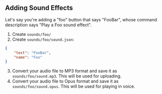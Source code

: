 ## Adding Sound Effects

Let's say you're adding a "foo" button that says "FooBar", whose command description says "Play a Foo sound effect".

1. Create `sounds/foo/`
2. Create `sounds/foo/sound.json`:

```json
{
	"text": "FooBar",
	"name": "Foo"
}
```

3. Convert your audio file to MP3 format and save it as `sounds/foo/sound.mp3`. This will be used for uploading.
4. Convert your audio file to Opus format and save it as `sounds/foo/sound.opus`. This will be used for playing in voice.